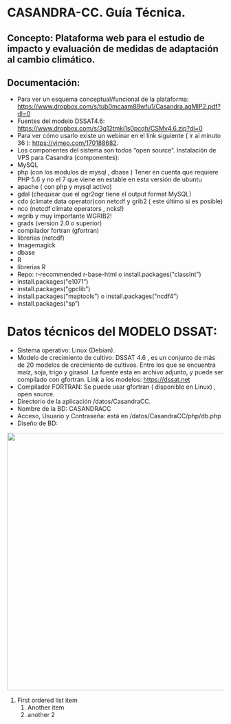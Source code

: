 # CASANDRA-CC. Guía Técnica.

## Concepto: Plataforma web para el estudio de impacto y evaluación de medidas de adaptación al cambio climático.

## Documentación:


* Para ver un esquema conceptual/funcional de la plataforma: https://www.dropbox.com/s/tub0mcaam89wfu1/Casandra.agMIP2.pdf?dl=0
* Fuentes del modelo DSSAT4.6: https://www.dropbox.com/s/3g12tmki1s0pcqh/CSMv4.6.zip?dl=0
* Para ver cómo usarlo existe un webinar en el link siguiente ( ir al minuto 36 ): https://vimeo.com/170188682.
* Los componentes del sistema son todos “open source”. Instalación de VPS para Casandra (componentes):
* MySQL
* php (con los modulos de mysql , dbase ) Tener en cuenta que requiere PHP
5.6 y no el 7 que viene en estable en esta versión de ubuntu
* apache ( con php y mysql activo)
* gdal (chequear que el ogr2ogr tiene el output format MySQL)
* cdo (climate data operator)con netcdf y grib2 ( este último si es posible)
* nco (netcdf climate operators , ncks!)
* wgrib y muy importante WGRIB2!
* grads (version 2.0 o superior)
* compilador fortran (gfortran)
* librerias (netcdf)
* Imagemagick
* dbase 
* R
* librerias R
* Repo: r-recommended r-base-html o install.packages("classInt")
* install.packages("e1071”)
* install.packages("gpclib”)
* install.packages("maptools”) o install.packages("ncdf4”)
* install.packages("sp”)

   
# Datos técnicos del MODELO DSSAT:
* Sistema operativo: Linux (Debian).
* Modelo de crecimiento de cultivo: DSSAT 4.6 , es un conjunto de más de 20 modelos de crecimiento de cultivos. Entre los que se encuentra maíz, soja, trigo y girasol. La fuente esta en archivo adjunto, y puede ser compilado con gfortran. Link a los modelos:
https://dssat.net
* Compilador FORTRAN: Se puede usar gfortran ( disponible en Linux) , open source.
* Directorio de la aplicación /datos/CasandraCC.
* Nombre de la BD: CASANDRACC
* Acceso, Usuario y Contraseña: está en /datos/CasandraCC/php/db.php
* Diseño de BD:

<p align="center">
  <img src="imgagenes/DB.png" width="600"/>
</p>

1. First ordered list item
   1. Another item
   2. another 2
